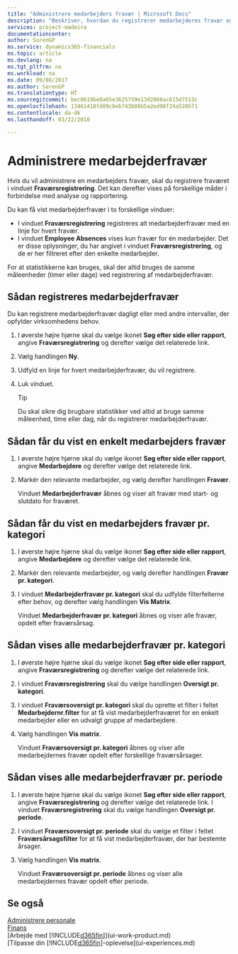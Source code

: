 ```yaml
---
title: "Administrere medarbejders fravær | Microsoft Docs"
description: "Beskriver, hvordan du registrerer medarbejderes fravær og analyserer statistik over fravær."
services: project-madeira
documentationcenter: 
author: SorenGP
ms.service: dynamics365-financials
ms.topic: article
ms.devlang: na
ms.tgt_pltfrm: na
ms.workload: na
ms.date: 09/08/2017
ms.author: SorenGP
ms.translationtype: HT
ms.sourcegitcommit: bec0619be0a65e3625759e13d2866ac615d7513c
ms.openlocfilehash: 13461418fd89c8eb743b88b5a2ed98f24a520571
ms.contentlocale: da-dk
ms.lasthandoff: 03/22/2018

---
```

# <a name="manage-employee-absence"></a>Administrere medarbejderfravær
Hvis du vil administrere en medarbejders fravær, skal du registrere fraværet i vinduet **Fraværsregistrering**. Det kan derefter vises på forskellige måder i forbindelse med analyse og rapportering.

Du kan få vist medarbejderfravær i to forskellige vinduer:

* I vinduet **Fraværsregistrering** registreres alt medarbejderfravær med en linje for hvert fravær.
* I vinduet **Employee Absences** vises kun fravær for én medarbejder. Det er disse oplysninger, du har angivet i vinduet **Fraværsregistrering**, og de er her filtreret efter den enkelte medarbejder.

For at statistikkerne kan bruges, skal der altid bruges de samme måleenheder (timer eller dage) ved registrering af medarbejderfravær.

## <a name="to-register-employee-absence"></a>Sådan registreres medarbejderfravær
Du kan registrere medarbejderfravær dagligt eller med andre intervaller, der opfylder virksomhedens behov.

1. I øverste højre hjørne skal du vælge ikonet **Søg efter side eller rapport**, angive **Fraværsregistrering** og derefter vælge det relaterede link.
2. Vælg handlingen **Ny**.
3. Udfyld en linje for hvert medarbejderfravær, du vil registrere.
4. Luk vinduet.

    > [!Tip]
    > Du skal sikre dig brugbare statistikker ved altid at bruge samme måleenhed, time eller dag, når du registrerer medarbejderfravær.

## <a name="to-view-an-individual-employees-absence"></a>Sådan får du vist en enkelt medarbejders fravær
1. I øverste højre hjørne skal du vælge ikonet **Søg efter side eller rapport**, angive **Medarbejdere** og derefter vælge det relaterede link.
2. Markér den relevante medarbejder, og vælg derefter handlingen **Fravær**.

    Vinduet **Medarbejderfravær** åbnes og viser alt fravær med start- og slutdato for fraværet.

## <a name="to-view-an-employees-absence-by-categories"></a>Sådan får du vist en medarbejders fravær pr. kategori
1. I øverste højre hjørne skal du vælge ikonet **Søg efter side eller rapport**, angive **Medarbejdere** og derefter vælge det relaterede link.
2. Markér den relevante medarbejder, og vælg derefter handlingen **Fravær pr. kategori**.
3. I vinduet **Medarbejderfravær pr. kategori** skal du udfylde filterfelterne efter behov, og derefter vælg handlingen **Vis Matrix**.

    Vinduet **Medarbejderfravær pr. kategori** åbnes og viser alle fravær, opdelt efter fraværsårsag.

## <a name="to-view-all-employee-absences-by-category"></a>Sådan vises alle medarbejderfravær pr. kategori
1. I øverste højre hjørne skal du vælge ikonet **Søg efter side eller rapport**, angive **Fraværsregistrering** og derefter vælge det relaterede link.
2. I vinduet **Fraværsregistrering** skal du vælge handlingen **Oversigt pr. kategori**.
3. I vinduet **Fraværsoversigt pr. kategori** skal du oprette et filter i feltet **Medarbejdernr.filter** for at få vist medarbejderfraværet for en enkelt medarbejder eller en udvalgt gruppe af medarbejdere.
4. Vælg handlingen **Vis matrix**.

    Vinduet **Fraværsoversigt pr. kategori** åbnes og viser alle medarbejdernes fravær opdelt efter forskellige fraværsårsager.

## <a name="to-view-all-employee-absences-by-period"></a>Sådan vises alle medarbejderfravær pr. periode
1. I øverste højre hjørne skal du vælge ikonet **Søg efter side eller rapport**, angive **Fraværsregistrering** og derefter vælge det relaterede link.
   I vinduet **Fraværsregistrering** skal du vælge handlingen **Oversigt pr. periode**.
2. I vinduet **Fraværsoversigt pr. periode** skal du vælge et filter i feltet **Fraværsårsagsfilter** for at få vist medarbejderfravær, der har bestemte årsager.
3. Vælg handlingen **Vis matrix**.

    Vinduet **Fraværsoversigt pr. periode** åbnes og viser alle medarbejdernes fravær opdelt efter periode.

## <a name="see-also"></a>Se også
[Administrere personale](hr-manage-human-resources.md)  
[Finans](finance.md)  
[Arbejde med [!INCLUDE[d365fin](includes/d365fin_md.md)]](ui-work-product.md)  
[Tilpasse din [!INCLUDE[d365fin](includes/d365fin_md.md)]-oplevelse](ui-experiences.md)

